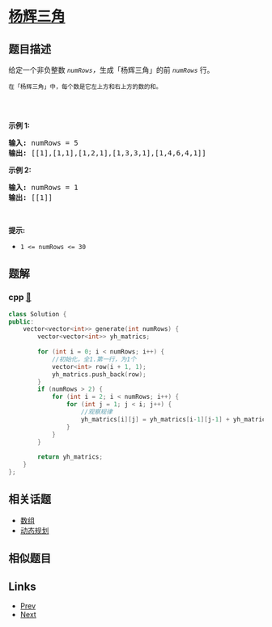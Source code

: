 
# [杨辉三角](https://leetcode-cn.com/problems/pascals-triangle)

## 题目描述

<p>给定一个非负整数 <em><code>numRows</code>，</em>生成「杨辉三角」的前 <em><code>numRows</code> </em>行。</p>

<p><small>在「杨辉三角」中，每个数是它左上方和右上方的数的和。</small></p>

<p><img alt="" src="https://pic.leetcode-cn.com/1626927345-DZmfxB-PascalTriangleAnimated2.gif" /></p>

<p> </p>

<p><strong>示例 1:</strong></p>

<pre>
<strong>输入:</strong> numRows = 5
<strong>输出:</strong> [[1],[1,1],[1,2,1],[1,3,3,1],[1,4,6,4,1]]
</pre>

<p><strong>示例 2:</strong></p>

<pre>
<strong>输入:</strong> numRows = 1
<strong>输出:</strong> [[1]]
</pre>

<p> </p>

<p><strong>提示:</strong></p>

<ul>
	<li><code>1 <= numRows <= 30</code></li>
</ul>


## 题解

### cpp [🔗](pascals-triangle.cpp) 
```cpp
class Solution {
public:
    vector<vector<int>> generate(int numRows) {
        vector<vector<int>> yh_matrics;
        
        for (int i = 0; i < numRows; i++) {
            //初始化，全1.第一行，为1个
            vector<int> row(i + 1, 1);
            yh_matrics.push_back(row);
        }
        if (numRows > 2) {
            for (int i = 2; i < numRows; i++) {
                for (int j = 1; j < i; j++) {
                    //观察规律
                    yh_matrics[i][j] = yh_matrics[i-1][j-1] + yh_matrics[i-1][j];
                }
            }
        }
        
        return yh_matrics;
    }
};
```


## 相关话题

- [数组](../../tags/array.md) 
- [动态规划](../../tags/dynamic-programming.md) 


## 相似题目



## Links

- [Prev](../populating-next-right-pointers-in-each-node-ii/README.md) 
- [Next](../triangle/README.md) 

